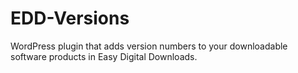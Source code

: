 EDD-Versions
============

WordPress plugin that adds version numbers to your downloadable software products in Easy Digital Downloads.